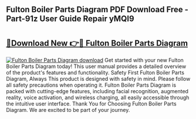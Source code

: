 ## Fulton Boiler Parts Diagram PDF Download Free - Part-91z User Guide Repair yMQI9

# <h2><a href="http://dfrl6v.blite.top/?on=Fulton+Boiler+Parts+Diagram">🔗Download New 👉🔴 Fulton Boiler Parts Diagram</a></h2>

[![Fulton Boiler Parts Diagram download](https://i.imgur.com/lujVjoI.png)](http://dfrl6v.blite.top/?on=Fulton+Boiler+Parts+Diagram)
Get started with your new Fulton Boiler Parts Diagram today! This user manual provides a detailed overview of the product's features and functionality. Safety First Fulton Boiler Parts Diagram, Always This product is designed with safety in mind. Please follow all safety precautions when operating it. Fulton Boiler Parts Diagram is packed with cutting-edge features, including facial recognition, augmented reality, voice activation, and wireless charging, all easily accessible through the intuitive user interface. Thank You for Choosing Fulton Boiler Parts Diagram. We are excited to be part of your journey.
